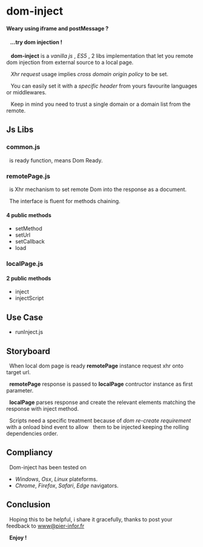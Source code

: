 # dom-inject

#### Weary using iframe and postMessage ?
    
#### &nbsp;&nbsp; ...try dom injection !

&nbsp;&nbsp; **dom-inject** is a *vanilla js* , *ES5* , 2 libs implementation that let you remote dom injection from external source to a local page.

&nbsp;&nbsp; *Xhr request* usage implies *cross domain origin policy* to be set.

&nbsp;&nbsp; You can easily set it with a *specific header* from yours favourite languages or middlewares.

&nbsp;&nbsp; Keep in mind you need to trust a single domain or a domain list from the remote.


## Js Libs

### common.js

&nbsp; is ready function, means Dom Ready.

### remotePage.js

&nbsp; is Xhr mechanism to set remote Dom into the response as a document.

&nbsp; The interface is fluent for methods chaining.

#### 4 public methods 

* setMethod
* setUrl
* setCallback
* load

### localPage.js

#### 2 public methods

* inject 
* injectScript
    
## Use Case

* runInject.js

## Storyboard

&nbsp; When local dom page is ready **remotePage** instance request xhr onto target url.

&nbsp; **remotePage** response is passed to **localPage** contructor instance as first parameter.

&nbsp; **localPage** parses response and create the relevant elements matching the response with inject method.

&nbsp; Scripts need a specific treatment because of *dom re-create requirement* with a onload bind event to allow
&nbsp; them to be injected keeping the rolling dependencies order.

    
## Compliancy

&nbsp; Dom-inject has been tested on

* *Windows*, *Osx*, *Linux* plateforms.
* *Chrome*, *Firefox*, *Safari*, *Edge* navigators.

## Conclusion

&nbsp; Hoping this to be helpful, i share it gracefully, thanks to post your feedback to <www@pier-infor.fr>

&nbsp; **Enjoy !**